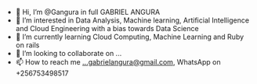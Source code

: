 - 👋 Hi, I’m @Gangura in full GABRIEL ANGURA
- 👀 I’m interested in Data Analysis, Machine learning, Artificial Intelligence and Cloud Engineering with a bias towards Data Science
- 🌱 I’m currently learning Cloud Computing, Machine Learning and Ruby on rails
- 💞️ I’m looking to collaborate on ...
- 📫 How to reach me ...gabrielangura@gmail.com, WhatsApp on +256753498517

<!---
Gangura/Gangura is a ✨ special ✨ repository because its `README.md` (this file) appears on your GitHub profile.
You can click the Preview link to take a look at your changes.
--->
